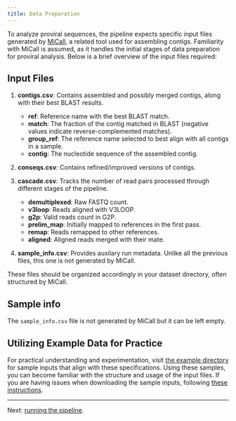 ```yaml
---
title: Data Preparation
---
```


To analyze proviral sequences, the pipeline expects specific input files generated by [MiCall](https://github.com/cfe-lab/MiCall), a related tool used for assembling contigs. Familiarity with MiCall is assumed, as it handles the initial stages of data preparation for proviral analysis. Below is a brief overview of the input files required:

## Input Files

1. **contigs.csv**: Contains assembled and possibly merged contigs, along with their best BLAST results.
   - **ref**: Reference name with the best BLAST match.
   - **match**: The fraction of the contig matched in BLAST (negative values indicate reverse-complemented matches).
   - **group_ref**: The reference name selected to best align with all contigs in a sample.
   - **contig**: The nucleotide sequence of the assembled contig.

2. **conseqs.csv**: Contains refined/improved versions of contigs.

3. **cascade.csv**: Tracks the number of read pairs processed through different stages of the pipeline.
   - **demultiplexed**: Raw FASTQ count.
   - **v3loop**: Reads aligned with V3LOOP.
   - **g2p**: Valid reads count in G2P.
   - **prelim_map**: Initially mapped to references in the first pass.
   - **remap**: Reads remapped to other references.
   - **aligned**: Aligned reads merged with their mate.

4. **sample_info.csv**: Provides auxilary run metadata. Unlike all the previous files, this one is not generated by MiCall.

These files should be organized accordingly in your dataset directory, often structured by MiCall.

## Sample info

The `sample_info.csv` file is not generated by MiCall but it can be left empty.

## Utilizing Example Data for Practice

For practical understanding and experimentation, visit [the example directory](https://github.com/cfe-lab/proviral/tree/master/tests/data/example4/inputs) for sample inputs that align with these specifications. Using these samples, you can become familiar with the structure and usage of the input files. If you are having issues when downloading the sample inputs, following [these instructions](https://www.wikihow.com/Download-a-GitHub-Folder).

---

Next: [running the pipeline](running_pipeline.md).
